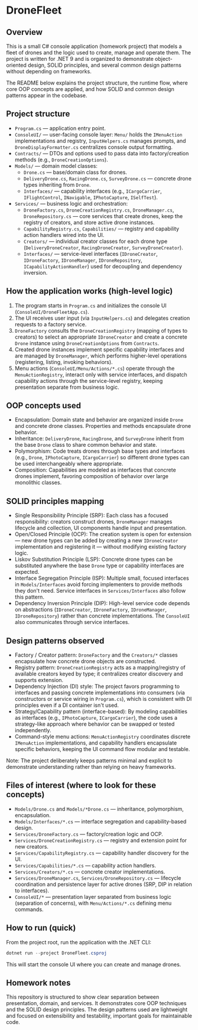 # DroneFleet
## Overview
This is a small C# console application (homework project) that models a fleet of drones and the logic used to create, manage and operate them. The project is written for .NET 9 and is organized to demonstrate object-oriented design, SOLID principles, and several common design patterns without depending on frameworks.

The README below explains the project structure, the runtime flow, where core OOP concepts are applied, and how SOLID and common design patterns appear in the codebase.

## Project structure

- `Program.cs` — application entry point.
- `ConsoleUI/` — user-facing console layer: `Menu/` holds the `IMenuAction` implementations and registry, `InputHelpers.cs` manages prompts, and `DroneDisplayFormatter.cs` centralizes console output formatting.
- `Contracts/` — DTOs and options used to pass data into factory/creation methods (e.g., `DroneCreationOptions`).
- `Models/` — domain model classes:
	- `Drone.cs` — base/domain class for drones.
	- `DeliveryDrone.cs`, `RacingDrone.cs`, `SurveyDrone.cs` — concrete drone types inheriting from `Drone`.
	- `Interfaces/` — capability interfaces (e.g., `ICargoCarrier`, `IFlightControl`, `INavigable`, `IPhotoCapture`, `ISelfTest`).
- `Services/` — business logic and orchestration:
	- `DroneFactory.cs`, `DroneCreationRegistry.cs`, `DroneManager.cs`, `DroneRepository.cs` — core services that create drones, keep the registry of creators, and store active drone instances.
	- `CapabilityRegistry.cs`, `Capabilities/` — registry and capability action handlers wired into the UI.
	- `Creators/` — individual creator classes for each drone type (`DeliveryDroneCreator`, `RacingDroneCreator`, `SurveyDroneCreator`).
	- `Interfaces/` — service-level interfaces (`IDroneCreator`, `IDroneFactory`, `IDroneManager`, `IDroneRepository`, `ICapabilityActionHandler`) used for decoupling and dependency inversion.

## How the application works (high-level logic)

1. The program starts in `Program.cs` and initializes the console UI (`ConsoleUI/DroneFleetApp.cs`).
2. The UI receives user input (via `InputHelpers.cs`) and delegates creation requests to a factory service.
3. `DroneFactory` consults the `DroneCreationRegistry` (mapping of types to creators) to select an appropriate `IDroneCreator` and create a concrete `Drone` instance using `DroneCreationOptions` from `Contracts`.
4. Created drone instances implement specific capability interfaces and are managed by `DroneManager`, which performs higher-level operations (registering, listing, invoking behaviors).
5. Menu actions (`ConsoleUI/Menu/Actions/*.cs`) operate through the `MenuActionRegistry`, interact only with service interfaces, and dispatch capability actions through the service-level registry, keeping presentation separate from business logic.

## OOP concepts used

- Encapsulation: Domain state and behavior are organized inside `Drone` and concrete drone classes. Properties and methods encapsulate drone behavior.
- Inheritance: `DeliveryDrone`, `RacingDrone`, and `SurveyDrone` inherit from the base `Drone` class to share common behavior and state.
- Polymorphism: Code treats drones through base types and interfaces (e.g., `Drone`, `IPhotoCapture`, `ICargoCarrier`) so different drone types can be used interchangeably where appropriate.
- Composition: Capabilities are modeled as interfaces that concrete drones implement, favoring composition of behavior over large monolithic classes.

## SOLID principles mapping

- Single Responsibility Principle (SRP): Each class has a focused responsibility: creators construct drones, `DroneManager` manages lifecycle and collection, UI components handle input and presentation.
- Open/Closed Principle (OCP): The creation system is open for extension — new drone types can be added by creating a new `IDroneCreator` implementation and registering it — without modifying existing factory logic.
- Liskov Substitution Principle (LSP): Concrete drone types can be substituted anywhere the base `Drone` type or capability interfaces are expected.
- Interface Segregation Principle (ISP): Multiple small, focused interfaces in `Models/Interfaces` avoid forcing implementers to provide methods they don't need. Service interfaces in `Services/Interfaces` also follow this pattern.
- Dependency Inversion Principle (DIP): High-level service code depends on abstractions (`IDroneCreator`, `IDroneFactory`, `IDroneManager`, `IDroneRepository`) rather than concrete implementations. The `ConsoleUI` also communicates through service interfaces.

## Design patterns observed

- Factory / Creator pattern: `DroneFactory` and the `Creators/*` classes encapsulate how concrete drone objects are constructed.
- Registry pattern: `DroneCreationRegistry` acts as a mapping/registry of available creators keyed by type; it centralizes creator discovery and supports extension.
- Dependency Injection (DI) style: The project favors programming to interfaces and passing concrete implementations into consumers (via constructors or service wiring in `Program.cs`), which is consistent with DI principles even if a DI container isn't used.
- Strategy/Capability pattern (interface-based): By modeling capabilities as interfaces (e.g., `IPhotoCapture`, `ICargoCarrier`), the code uses a strategy-like approach where behavior can be swapped or tested independently.
- Command-style menu actions: `MenuActionRegistry` coordinates discrete `IMenuAction` implementations, and capability handlers encapsulate specific behaviors, keeping the UI command flow modular and testable.

Note: The project deliberately keeps patterns minimal and explicit to demonstrate understanding rather than relying on heavy frameworks.

## Files of interest (where to look for these concepts)

- `Models/Drone.cs` and `Models/*Drone.cs` — inheritance, polymorphism, encapsulation.
- `Models/Interfaces/*.cs` — interface segregation and capability-based design.
- `Services/DroneFactory.cs` — factory/creation logic and OCP.
- `Services/DroneCreationRegistry.cs` — registry and extension point for new creators.
- `Services/CapabilityRegistry.cs` — capability handler discovery for the UI.
- `Services/Capabilities/*.cs` — capability action handlers.
- `Services/Creators/*.cs` — concrete creator implementations.
- `Services/DroneManager.cs`, `Services/DroneRepository.cs` — lifecycle coordination and persistence layer for active drones (SRP, DIP in relation to interfaces).
- `ConsoleUI/*` — presentation layer separated from business logic (separation of concerns), with `Menu/Actions/*.cs` defining menu commands.

## How to run (quick)

From the project root, run the application with the .NET CLI:

```powershell
dotnet run --project DroneFleet.csproj
```

This will start the console UI where you can create and manage drones.

## Homework notes

This repository is structured to show clear separation between presentation, domain, and services. It demonstrates core OOP techniques and the SOLID design principles. The design patterns used are lightweight and focused on extensibility and testability, important goals for maintainable code.

